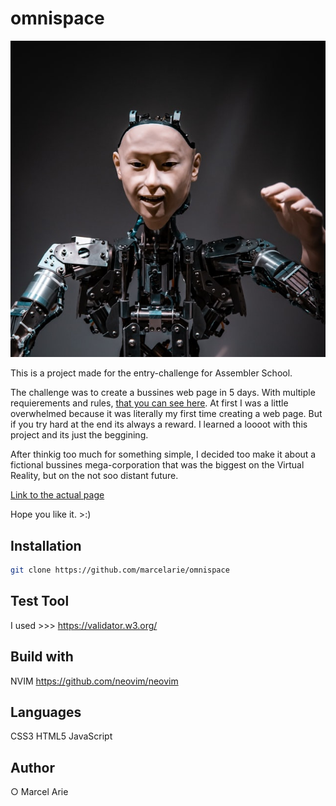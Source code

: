 # omnispace
![alt text](https://github.com/marcelarie/omnispace/blob/master/files/images/android.jpg)

This is a project made for the entry-challenge for Assembler School.

The challenge was to create a bussines web page in 5 days. With multiple requierements and rules, [that you can see here](https://github.com/marcelarie/omnispace/blob/develop/resources.txt).
At first I was a little overwhelmed because it was literally my first time creating a web page.
But if you try hard at the end its always a reward. I learned a loooot with this project and its 
just the beggining. 

After thinkig too much for something simple, I decided too make it about a fictional bussines 
mega-corporation that was the biggest on the Virtual Reality, but on the not soo distant future.


[Link to the actual page](www.marcelarie.com/omnispace)

Hope you like it. >:)

## Installation
```bash
git clone https://github.com/marcelarie/omnispace 
```
## Test Tool
I used >>> https://validator.w3.org/

## Build with
NVIM 
https://github.com/neovim/neovim

## Languages
CSS3
HTML5
JavaScript

## Author

○ Marcel Arie
